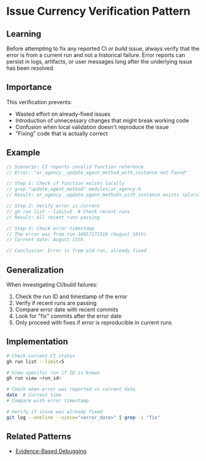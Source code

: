 # Issue Currency Verification Pattern

## Learning

Before attempting to fix any reported CI or build issue, always verify that the error is from a current run and not a historical failure. Error reports can persist in logs, artifacts, or user messages long after the underlying issue has been resolved.

## Importance

This verification prevents:
- Wasted effort on already-fixed issues
- Introduction of unnecessary changes that might break working code
- Confusion when local validation doesn't reproduce the issue
- "Fixing" code that is actually correct

## Example

```c
// Scenario: CI reports invalid function reference
// Error: "ar_agency__update_agent_method_with_instance not found"

// Step 1: Check if function exists locally
// grep "update_agent_method" modules/ar_agency.h
// Result: ar_agency__update_agent_methods_with_instance exists (plural)

// Step 2: Verify error is current
// gh run list --limit=5  # Check recent runs
// Result: All recent runs passing

// Step 3: Check error timestamp
// The error was from run 16857175516 (August 10th)
// Current date: August 15th

// Conclusion: Error is from old run, already fixed
```

## Generalization

When investigating CI/build failures:
1. Check the run ID and timestamp of the error
2. Verify if recent runs are passing
3. Compare error date with recent commits
4. Look for "fix" commits after the error date
5. Only proceed with fixes if error is reproducible in current runs

## Implementation

```bash
# Check current CI status
gh run list --limit=5

# View specific run if ID is known
gh run view <run_id>

# Check when error was reported vs current date
date  # Current time
# Compare with error timestamp

# Verify if issue was already fixed
git log --oneline --since="<error_date>" | grep -i "fix"
```

## Related Patterns

- [Evidence-Based Debugging](evidence-based-debugging.md)